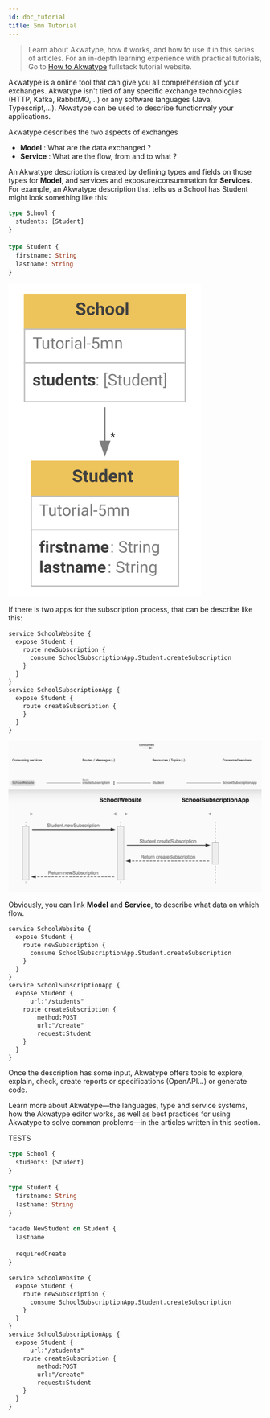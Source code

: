 ```yaml
---
id: doc_tutorial
title: 5mn Tutorial
---
```



> Learn about Akwatype, how it works, and how to use it in this series of articles. For an in-depth learning experience with practical tutorials, Go to [How to Akwatype](todo) fullstack tutorial website.

Akwatype is a online tool that can give you all comprehension of your exchanges. Akwatype isn't tied of any specific exchange technologies (HTTP, Kafka, RabbitMQ,…) or any software languages (Java, Typescript,…). Akwatype can be used to describe functionnaly your applications.

Akwatype describes the two aspects of exchanges
- **Model** : What are the data exchanged ?
- **Service** : What are the flow, from and to what ?

An Akwatype description is created by defining types and fields on those types for **Model**, and services and exposure/consummation for **Services**. For example, an Akwatype description that tells us a School has Student might look something like this:

```graphql
type School {
  students: [Student]
}

type Student {
  firstname: String
  lastname: String
}
```

![Model schema](assets/tut-5mn-model.svg)

If there is two apps for the subscription process, that can be describe like this:

```akwatype
service SchoolWebsite {
  expose Student {
    route newSubscription {
      consume SchoolSubscriptionApp.Student.createSubscription
    }
  }
}
service SchoolSubscriptionApp {
  expose Student {
    route createSubscription {
    }
  }
}
```

![Model schema](assets/tut-5mn-service.png)
![Model schema](assets/tut-5mn-sequence.png)

Obviously, you can link **Model** and **Service**, to describe what data on which flow.

```akwatype
service SchoolWebsite {
  expose Student {
    route newSubscription {
      consume SchoolSubscriptionApp.Student.createSubscription
    }
  }
}
service SchoolSubscriptionApp {
  expose Student {
      url:"/students"
    route createSubscription {
        method:POST
        url:"/create"
        request:Student
    }
  }
}
```

Once the description has some input, Akwatype offers tools to explore, explain, check, create reports or specifications (OpenAPI…) or generate code.




Learn more about Akwatype—the languages, type and service systems, how the Akwatype editor works, as well as best practices for using Akwatype to solve common problems—in the articles written in this section.


TESTS

<!--DOCUSAURUS_CODE_TABS-->
<!--Type-->
```graphql
type School {
  students: [Student]
}

type Student {
  firstname: String
  lastname: String
}
```
<!--Facade-->
```graphql
facade NewStudent on Student {
  lastname
  
  requiredCreate
}
```
<!--Service-->
```akwatype
service SchoolWebsite {
  expose Student {
    route newSubscription {
      consume SchoolSubscriptionApp.Student.createSubscription
    }
  }
}
service SchoolSubscriptionApp {
  expose Student {
      url:"/students"
    route createSubscription {
        method:POST
        url:"/create"
        request:Student
    }
  }
}
```
<!--END_DOCUSAURUS_CODE_TABS-->